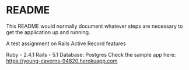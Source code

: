 # README

This README would normally document whatever steps are necessary to get the
application up and running.

A test assignment on Rails Active Record features


Ruby - 2.4.1
Rails - 5.1
Database: Postgres
Check the sample app here:
https://young-caverns-94820.herokuapp.com

